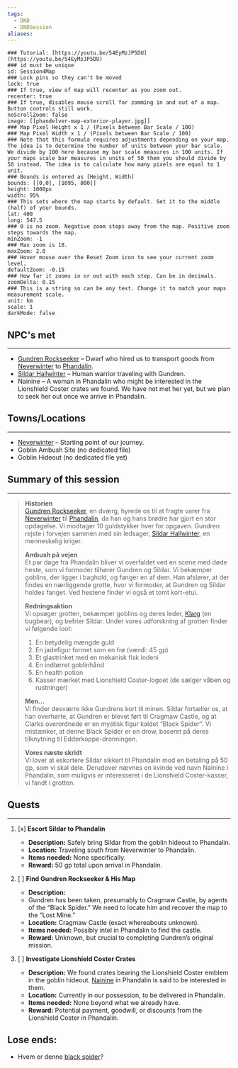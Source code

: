```yaml
---
tags:
  - DND
  - DNDSession
aliases:
---
```

```leaflet
### Tutorial: [https://youtu.be/54EyMzJP5DU](https://youtu.be/54EyMzJP5DU)  
### id must be unique  
id: Session4Map  
### Lock pins so they can't be moved  
lock: true
### If true, view of map will recenter as you zoom out.  
recenter: true  
### If true, disables mouse scroll for zomming in and out of a map. Button controls still work.  
noScrollZoom: false  
image: [[phandelver-map-exterior-player.jpg]] 
### Map Pixel Height x 1 / (Pixels between Bar Scale / 100)  
### Map Pixel Width x 1 / (Pixels between Bar Scale / 100)  
### Note that this formula requires adjustments depending on your map. The idea is to determine the number of units between your bar scale. We divide by 100 here because my bar scale measures in 100 units. If your maps scale bar measures in units of 50 them you should divide by 50 instead. The idea is to calculate how many pixels are equal to 1 unit.  
### Bounds is entered as [Height, Width]  
bounds: [[0,0], [1095, 800]]
height: 1000px  
width: 95%  
### This sets where the map starts by default. Set it to the middle (half) of your bounds.  
lat: 400 
long: 547.5
### 0 is no zoom. Negative zoom steps away from the map. Positive zoom steps towards the map.  
minZoom: -1  
### Max zoom is 18.  
maxZoom: 2.0  
### Hover mouse over the Reset Zoom icon to see your current zoom level.  
defaultZoom: -0.15
### How far it zooms in or out with each step. Can be in decimals.  
zoomDelta: 0.15  
### This is a string so can be any text. Change it to match your maps measurement scale.  
unit: km  
scale: 1  
darkMode: false  
```

## NPC's met
---
- [Gundren Rockseeker](/DND/World/Sword-Coast/NPCs/Gundren%20Rockseeker.md) – Dwarf who hired us to transport goods from [Neverwinter](/DND/World/Sword-Coast/Towns/Neverwinter.md) to [Phandalin](../World/Sword-Coast/Towns/Phandalin.md).
- [Sildar Hallwinter](../World/Sword_coast/NPCs/Sildar_Hallwinter.md) – Human warrior traveling with Gundren.
- Nainine –  A woman in Phandalin who might be interested in the Lionshield Coster crates we found. We have not met her yet, but we plan to seek her out once we arrive in Phandalin.
## Towns/Locations
---
- [Neverwinter](../World/Sword_coast/Towns/Neverwinter/Neverwinter.md) – Starting point of our journey. 
- Goblin Ambush Site (no dedicated file)
- Goblin Hideout (no dedicated file yet)

## Summary of this session
---
> **Historien**  
> [Gundren Rockseeker](../World/Sword-Coast/NPCs/Gundren%20Rockseeker.md), en dværg, hyrede os til at fragte varer fra [Neverwinter](../World/Sword-Coast/Towns/Neverwinter.md) til [Phandalin](../World/Sword-Coast/Towns/Phandalin.md), da han og hans brødre har gjort en stor opdagelse. Vi modtager 10 guldstykker hver for opgaven. Gundren rejste i forvejen sammen med sin ledsager, [Sildar Hallwinter](../World/Sword-Coast/NPCs/Sildar%20Hallwinter.md), en menneskelig kriger.
> 
> **Ambush på vejen**  
> Et par dage fra Phandalin bliver vi overfaldet ved en scene med døde heste, som vi formoder tilhører Gundren og Sildar. Vi bekæmper goblins, der ligger i baghold, og fanger en af dem. Han afslører, at der findes en nærliggende grotte, hvor vi formoder, at Gundren og Sildar holdes fanget. Ved hestene finder vi også et tomt kort-etui.
> 
> **Redningsaktion**  
> Vi opsøger grotten, bekæmper goblins og deres leder, [Klarg](https://crossgoersdnd.fandom.com/wiki/Klarg) (en bugbear), og befrier Sildar. Under vores udforskning af grotten finder vi følgende loot:  
> 1. En betydelig mængde guld  
> 2. En jadefigur formet som en frø (værdi: 45 gp)  
> 3. Et glastrinket med en mekanisk fisk indeni  
> 4. En indtørret goblinhånd  
> 5. En health potion  
> 6. Kasser mærket med Lionshield Coster-logoet (de sælger våben og rustninger)  
> 
> **Men…**  
> Vi finder desværre ikke Gundrens kort til minen. Sildar fortæller os, at han overhørte, at Gundren er blevet ført til Cragmaw Castle, og at Clarks overordnede er en mystisk figur kaldet “Black Spider”. Vi mistænker, at denne Black Spider er en drow, baseret på deres tilknytning til Edderkoppe-dronningen.
> 
> **Vores næste skridt**  
> Vi lover at eskortere Sildar sikkert til Phandalin mod en betaling på 50 gp, som vi skal dele. Derudover nævnes en kvinde ved navn Nainine i Phandalin, som muligvis er interesseret i de Lionshield Coster-kasser, vi fandt i grotten.
## Quests 
---
1. [x] **Escort Sildar to Phandalin**
	 - **Description:** Safely bring Sildar from the goblin hideout to Phandalin. 
	 - **Location:** Traveling south from Neverwinter to Phandalin. 
	 - **Items needed:** None specifically. 
	 - **Reward:** 50 gp total upon arrival in Phandalin. 
 
 2. [ ] **Find Gundren Rockseeker & His Map** 
	 - **Description:** 
	 - Gundren has been taken, presumably to Cragmaw Castle, by agents of the “Black Spider.” We need to locate him and recover the map to the “Lost Mine.” 
	 - **Location:** Cragmaw Castle (exact whereabouts unknown). 
	 - **Items needed:** Possibly intel in Phandalin to find the castle. 
	 - **Reward:** Unknown, but crucial to completing Gundren’s original mission. 
 
 3. [ ] **Investigate Lionshield Coster Crates** 
	 - **Description:** We found crates bearing the Lionshield Coster emblem in the goblin hideout. [Nainine](../World/Sword_coast/NPCs/Nainine.md) in Phandalin is said to be interested in them. 
	 - **Location:** Currently in our possession, to be delivered in Phandalin. 
	 - **Items needed:** None beyond what we already have. 
	 - **Reward:** Potential payment, goodwill, or discounts from the Lionshield Coster in Phandalin.
## Lose ends:
- Hvem er denne [black spider](https://crossgoersdnd.fandom.com/wiki/Black_Spider)?